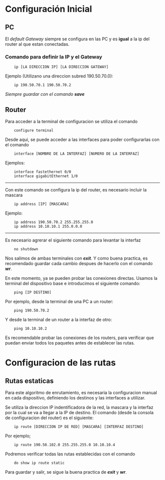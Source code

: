 # Configuración Inicial
PC
---
El *default Gateway* siempre se configura en las PC y es **igual** a la ip del router al que estan conectadas.
### Comando para definir la IP y el Gateway

        ip [LA DIRECCION IP] [LA DIRECCION GATEWAY]

Ejemplo (Utilizano una direccion subred 190.50.70.0):  

        ip 190.50.70.1 190.50.70.2

_Siempre guardar con el comando **save**_



Router
---
Para acceder a la terminal de configuracion se utiliza el comando

        configure terminal

Desde aqui, se puede acceder a las interfaces para poder configurarlas con el comando

        interface [NOMBRE DE LA INTERFAZ] [NUMERO DE LA INTERFAZ]
Ejemplos:

        interface fastethernet 0/0
        interface gigabitEthernet 1/0

---

Con este comando se configura la ip del router, es necesario incluir la mascara 

        ip address [IP] [MASCARA]
Ejemplo:

        ip address 190.50.70.2 255.255.255.0
        ip address 10.10.10.1 255.0.0.0

---
Es necesario agrerar el siguiente comando para levantar la interfaz

        no shutdown

Nos salimos de ambas terminales con ***exit***. Y como buena practica, es recomendado guardar cada cambio despues de hacerlo con el comando ***wr***.

En este momento, ya se pueden probar las conexiones directas. Usamos la terminal del dispositivo base e introducimos el siguiente comando:

        ping [IP DESTINO]
Por ejemplo, desde la terminal de una PC a un router:
        
        ping 190.50.70.2
Y desde la terminal de un router a la interfaz de otro:

        ping 10.10.10.2
Es recomendable probar las conexiones de los routers, para verificar que puedan enviar todos los paquetes antes de establecer las rutas.
# Configuracion de las rutas
## Rutas estaticas
Para este algoritmo de enrutamiento, es necesaria la configuracion manual en cada dispositivo, definiendo los destinos y las interfaces a utilizar.  

Se utiliza la direccion IP indentificadora de la red, la mascara y la interfaz por la cual se va a llegar a la IP de destino. El comando (desde la consola de configuracion del router) es el siguiente:

        ip route [DIRECCION IP DE RED] [MASCARA] [INTERFAZ DESTINO]
Por ejemplo;

        ip route 190.50.102.0 255.255.255.0 10.10.10.4

Podremos verificar todas las rutas establecidas con el comando

        do show ip route static
Para guardar y salir, se sigue la buena practica de ***exit*** y ***wr***.